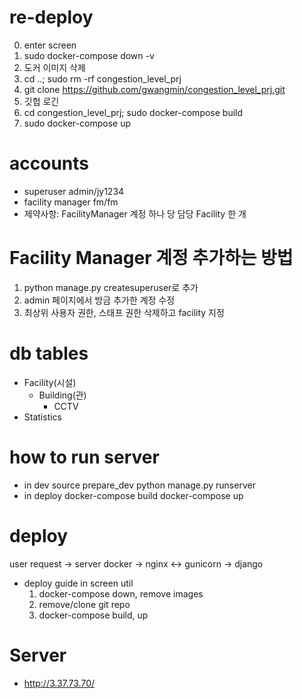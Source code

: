 # re-deploy
0. enter screen
1. sudo docker-compose down -v
2. 도커 이미지 삭제
3. cd ..; sudo rm -rf congestion_level_prj
4. git clone https://github.com/gwangmin/congestion_level_prj.git
5. 깃헙 로긴
6. cd congestion_level_prj; sudo docker-compose build
7. sudo docker-compose up

# accounts
- superuser
    admin/jy1234
- facility manager
    fm/fm
- 제약사항: FacilityManager 계정 하나 당 담당 Facility 한 개

# Facility Manager 계정 추가하는 방법
1. python manage.py createsuperuser로 추가
2. admin 페이지에서 방금 추가한 계정 수정
3. 최상위 사용자 권한, 스태프 권한 삭제하고 facility 지정

# db tables
- Facility(시설)
  - Building(관)
    - CCTV
- Statistics

# how to run server
- in dev
    source prepare_dev
    python manage.py runserver
- in deploy
    docker-compose build
    docker-compose up

# deploy
user request -> server docker -> nginx <-> gunicorn -> django
- deploy guide
  in screen util
  1. docker-compose down, remove images
  2. remove/clone git repo
  3. docker-compose build, up

# Server
- http://3.37.73.70/

